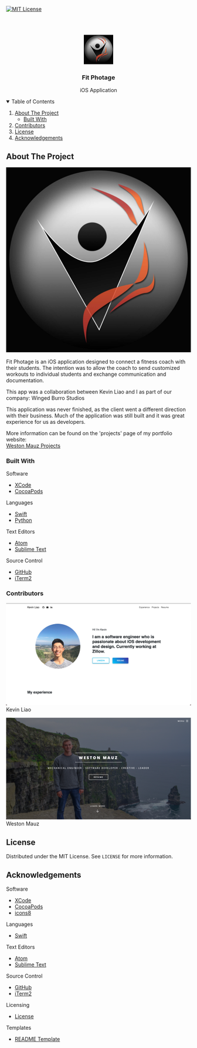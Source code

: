 <!-- PROJECT SHIELDS -->

[![MIT License][license-shield]][license-url]
<br />
<br />



<!-- PROJECT LOGO -->
<br />
<p align="center">
  <a href="https://github.com/wingedburro/FitPhotage">
    <img src="Images/liv-fit-logo.jpg" alt="Logo" width="80" height="80">
  </a>

  <h3 align="center">Fit Photage</h3>

  <p align="center">
    iOS Application
  </p>
</p>



<!-- TABLE OF CONTENTS -->
<details open="open">
  <summary>Table of Contents</summary>
  <ol>
    <li>
      <a href="#about-the-project">About The Project</a>
      <ul>
        <li><a href="#built-with">Built With</a></li>
      </ul>
    </li>
    <li><a href="#contributors">Contributors</a></li>
    <li><a href="#license">License</a></li>
    <li><a href="#acknowledgements">Acknowledgements</a></li>
  </ol>
</details>



<!-- ABOUT THE PROJECT -->
## About The Project

![Fit Photage Logo][product-screenshot]

Fit Photage is an iOS application designed to connect a fitness coach with their students. The intention was to allow the coach to send customized workouts to individual students and exchange communication and documentation.

This app was a collaboration between Kevin Liao and I as part of our company: Winged Burro Studios

This application was never finished, as the client went a different direction with their business. Much of the application was still built and it was great experience for us as developers.

More information can be found on the 'projects' page of my portfolio website:
<br />
[Weston Mauz Projects](https://wmauz677.github.io/Mauz-Portfolio-Web/projects.html)

### Built With

Software
* [XCode](https://developer.apple.com/xcode/)
* [CocoaPods](https://cocoapods.org)

Languages
* [Swift](https://developer.apple.com/swift/)
* [Python](https://www.python.org)

Text Editors
* [Atom](https://atom.io)
* [Sublime Text](https://www.sublimetext.com)

Source Control
* [GitHub](https://github.com)
* [iTerm2](https://iterm2.com)

### Contributors

![MyCaddie Website Screenshot][liao-screenshot]
Kevin Liao
<br/>

![MyCaddie Website Screenshot][mauz-screenshot]
Weston Mauz

<!-- LICENSE -->
## License

Distributed under the MIT License. See `LICENSE` for more information.


<!-- ACKNOWLEDGEMENTS -->
## Acknowledgements

Software
* [XCode](https://developer.apple.com/xcode/)
* [CocoaPods](https://cocoapods.org)
* [icons8](https://icons8.com)

Languages
* [Swift](https://developer.apple.com/swift/)

Text Editors
* [Atom](https://atom.io)
* [Sublime Text](https://www.sublimetext.com)

Source Control
* [GitHub](https://github.com)
* [iTerm2](https://iterm2.com)

Licensing
* [License](https://opensource.org/licenses/MIT)

Templates
* [README Template](https://github.com/othneildrew/Best-README-Template)





<!-- MARKDOWN LINKS & IMAGES -->
[status-shield]: https://img.shields.io/website?down_color=lightgrey&down_message=offline&style=for-the-badge&up_color=green&up_message=online&url=https%3A%2F%2Fwmauz677.github.io%2FMyCaddie-Web%2F
[status-link]: https://wmauz677.github.io/MyCaddie-Web/
[license-shield]: https://img.shields.io/github/license/wingedburro/FitPhotage?color=red&style=for-the-badge
[license-url]: https://github.com/wingedburro/FitPhotage/blob/master/LICENSE
[product-screenshot]: Images/liv-fit-logo.jpg
[liao-screenshot]: Images/liao-screenshot.png
[mauz-screenshot]: Images/mauz-screenshot.png
